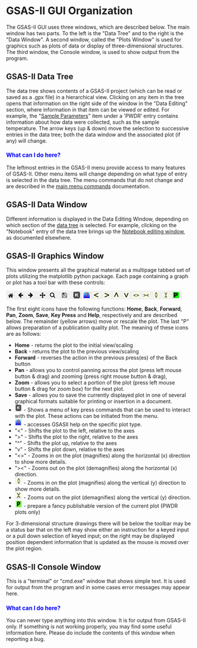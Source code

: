 <!--- Don't change the HTML version of this file; edit the .md version -->
# GSAS-II GUI Organization

The GSAS-II GUI uses three windows, which are described below. The main window has two parts. To the left is the "Data Tree" and to the right is the "Data Window". A second window, called the "Plots Window" is used for graphics such as plots of data or display of three-dimensional structures. The third window, the Console window, is used to show output from the program. 

<a name="Data_tree"></a>
## GSAS-II Data Tree

The data tree shows contents of a GSAS-II project (which can be read or saved as a .gpx file) in a hierarchical view. Clicking on any item in the tree opens that information on the right side of the window in the "Data Editing" section, where information in that item can be viewed or edited. For example, the "[Sample Parameters](./powdersample.md)" item under a 'PWDR’ entry contains information about how data were collected, such as the sample temperature. The arrow keys (up & down) move the selection to successive entries in the data tree; both the data window and the associated plot (if any) will change.

<H3 style="color:blue;font-size:1.1em">What can I do here?</H3>

The leftmost entries in the GSAS-II menu provide access to many features of GSAS-II. Other menu items will change depending on what type of entry is selected in the data tree. The menu commands that do not change and are described in the [main menu commands](./mainmenu.md) documentation.

<a name="Data_frame"></a>
## GSAS-II Data Window

Different information is displayed in the Data Editing Window, depending on which section of the [data tree](#Data_tree) is selected. For example, clicking on the "Notebook" entry of the data tree brings up the [Notebook editing window](./commontreeitems.md#Notebook), as documented elsewhere.

<a name="Plots"></a>
## GSAS-II Graphics Window

This window presents all the graphical material as a multipage tabbed set of plots utilizing the matplotlib python package. Each page containing a graph or plot has a tool bar with these controls:

![Toolbar](./images/toolbar.png)

The first eight icons have the following functions: **Home**, **Back**, **Forward**, **Pan**, **Zoom**, **Save**, **Key Press** and **Help**, respectively and are described below. The remainder (yellow arrows) move or rescale the plot. The last "P" allows preparation of a publication quality plot. The meaning of these icons are as follows:

* **Home** - returns the plot to the initial view/scaling
* **Back** - returns the plot to the previous view/scaling
* **Forward** - reverses the action in the previous press(es) of the Back button
* **Pan** - allows you to control panning across the plot (press left mouse button & drag) and zooming (press right mouse button & drag),
* **Zoom** - allows you to select a portion of the plot (press left mouse button & drag for zoom box) for the next plot.
* **Save** - allows you to save the currently displayed plot in one of several graphical formats suitable for printing or insertion in a document.
* <img src="./images/KeyPress.png" width="20" height="20"> - 
Shows a menu of key press commands that can be used to interact with the plot. These actions can be initiated from the menu.
* <img src="./images/grHelp.png" width="20" height="20"> - 
accesses GSASII help on the specific plot type.
* "<" - Shifts the plot to the left, relative to the axes
* ">" - Shifts the plot to the right, relative to the axes
* "^" - Shifts the plot up, relative to the axes
* "v" - Shifts the plot down, relative to the axes
* "<>" - Zooms in on the plot (magnifies) along the horizontal (x) direction to show more details.
* "><" - Zooms out on the plot (demagnifies) along the horizontal (x) direction.
* <img src="./images/vmag.png" width="20" height="20"> - 
Zooms in on the plot (magnifies) along the vertical (y) direction to show more details.
* <img src="./images/dmag.png" width="20" height="20"> - 
Zooms out on the plot (demagnifies) along the vertical (y) direction.
* <img src="./images/Publish.png" width="20" height="20"> - 
prepare a fancy publishable version of the current plot (PWDR plots only)

For 3-dimensional structure drawings there will be below the toolbar may be a status bar that on the left may show either an instruction for a keyed input or a pull down selection of keyed input; on the right may be displayed position dependent information that is updated as the mouse is moved over the plot region.

<a name="Console"></a>
## GSAS-II Console Window

This is a "terminal" or "cmd.exe" window that shows simple text. It is used for output from the program and in some cases error messages may appear here. 

<H3 style="color:blue;font-size:1.1em">What can I do here?</H3>

You can never type anything into this window. It is for output from GSAS-II only. If something is not working properly, you may find some useful information here. Please do include the contents of this window when reporting a bug.  

